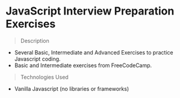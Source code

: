 # JavaScript Interview Preparation Exercises 

> Description

- Several Basic, Intermediate and Advanced Exercises to practice Javascript coding. 
- Basic and Intermediate exercises from FreeCodeCamp.

> Technologies Used

- Vanilla Javascript (no libraries or frameworks)
